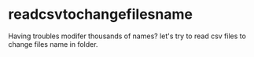 # readcsvtochangefilesname
Having troubles modifer thousands of names?
let's try to read csv files to change files name in folder.
